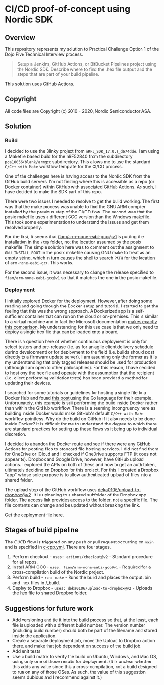 # CI/CD proof-of-concept using Nordic SDK
## Overview
This repository represents my solution to Practical Challenge Option 1 of the Dojo Five Technical Interview process.
> Setup a Jenkins, GitHub Actions, or BitBucket Pipelines project using the Nordic SDK.  Describe where to find the .hex file output and the steps that are part of your build pipeline.

This solution uses GitHub Actions.


## Copyright
All code files are Copyright (c) 2010 - 2020, Nordic Semiconductor ASA.


## Solution
### Build
I decided to use the Blinky project from `nRF5_SDK_17.0.2_d674dde`.  I am using a Makefile based build for the nRF52840 from the subdirectory `pca10056/blank/armgcc` subdirectory.  This allows me to use the standard `C/C++ with Make` workflow template for the CI/CD process.

One of the challenges here is having access to the Nordic SDK from the GitHub build servers.  I'm not finding where this is accessible as a repo (or Docker container) within GitHub with associated GitHub Actions.  As such, I have decided to make the SDK part of this repo.

There were two issues I needed to resolve to get the bulid working.  The first was that the make process was unable to find the GNU ARM compiler installed by the previous step of the CI/CD flow.  The second was that the posix makefile uses a different GCC version than the Windows makefile.  This took some experimentation to understand the issues and get them resolved properly.

For the first, it seems that [fiam/arm-none-eabi-gcc@v1](https://github.com/fiam/arm-none-eabi-gcc) is putting the installation in the `/tmp` folder, not the location assumed by the posix makefile.  The simple solution here was to comment out the assignment to `GNU_INSTALL_ROOT` in the posix makefile causing GNU make to treat as an empty string, which in turn causes the shell to search `PATH` for the location of `arm-none-eabi-gcc`.  This works.

For the second issue, it was necessary to change the release specified to `fiam/arm-none-eabi-gcc@v1` so that it matches the one in the posix makefile.


### Deployment
I initially explored Docker for the deployment.  However, after doing some reading and going through the Docker setup and tutorial, I started to get the feeling that this was the wrong approach.  A Dockerized app is a self-sufficient container that can run on the cloud or on-premises.  This is similar to a virtual machine and in fact the Microsoft documentation [makes exactly this comparison](https://docs.microsoft.com/en-us/dotnet/architecture/microservices/container-docker-introduction/docker-defined#comparing-docker-containers-with-virtual-machines).  My understanding for this use case is that we only need to deploy a single hex file that can be loaded onto a board.

There is a question here of whether continuous deployment is only for select testers and pre-release (i.e. as for an agile client delivery schedule during development) or for deployment to the field (i.e. builds should post directly to a firmware update server).  I am assuming only the former as it is my understanding that only tagged releases should be used for production (although I am open to other philosophies).  For this reason, I have decided to host ony the hex file and operate with the assumption that the recipient (i.e. client performing validation tests) has been provided a method for updating their devices.

I searched for some tutorials or guidelines for hosting a single file to a Docker Hub and found [this post](https://tonyuk.medium.com/how-to-build-a-ci-cd-pipeline-with-go-github-actions-and-docker-3c69e50b6043) using the Go language for their example.  Unfortunately, this example is still performing the build inside Docker rather than within the GitHub workflow.  There is a seeming incongruency here as building inside Docker would make GitHub's default `C/C++ with Make` workflow pointless.  Why do the build on GitHub if it also needs to be done inside Docker?  It is difficult for me to understand the degree to which there are standard practices for setting up these flows vs it being up to individual discretion.

I decided to abandon the Docker route and see if there were any GitHub Actions for posting files to standard file hosting services.  I did not find them for OneDrive or iCloud and I checked if OneDrive supports FTP (it does not appear to).  Dropbox and Google Drive, however, have GitHub upload actions.  I explored the APIs on both of these and how to get an auth token, ultimately deciding on Dropbox for this project.  For this, I created a Dropbox "app" whose sole purpose is to allow authenticated upload of files into a shared folder.

The upload step of the GitHub workflow uses [deka0106/upload-to-dropbox@v2](https://github.com/deka0106/upload-to-dropbox).  It is uploading to a shared subfolder of the Dropbox app folder.  The access link provides access to the folder, not a specific file.  The file contents can change and be updated without breaking the link.

Get the deployment file [here](https://www.dropbox.com/sh/7kqgtj6nyr00g28/AAAqOnMRULmM28KYPjGqx_Cka?dl=0).


## Stages of build pipeline
The CI/CD flow is triggered on any push or pull request occurring on `main` and is specified in [c-cpp.yml](https://github.com/AFontaine79/nordic-ci-poc/blob/main/.github/workflows/c-cpp.yml).  There are four stages.

1. Perform checkout - `uses: actions/checkout@v2` - Standard procedure for all repos.
2. Install ARM GCC - `uses: fiam/arm-none-eabi-gcc@v1` - Required for a cross-compilation build of the Nordic project.
3. Perform build - `run: make` - Runs the build and places the output .bin and .hex files in /_build.
4. Deploy to Dropbox - `uses: deka0106/upload-to-dropbox@v2` - Uploads the hex file to shared Dropbox folder.


## Suggestions for future work
- Add versioning and tie it into the build process so that, at the least, each file is uploaded with a different build number.  The version number (including build number) should both be part of the filename and stored inside the application.
- Create a separate deployment job, move the Upload to Dropbox action there, and make that job dependent on success of the build job.
- Add unit tests
- Use a build matrix to verify the build on Ubuntu, Windows, and Mac OS, using only one of those results for deployment.  (It is unclear whether this adds any value since this a cross-compilation, not a build designed to run on any of those OSes.  As such, the value of this suggestion seems dubious and I recommend against it.)
